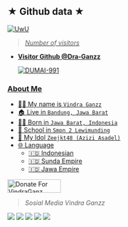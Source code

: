 ## ★ Github data ★
<p align="center">

  <a href="https://github.com/Dra-ID"><img src="http://readme-typing-svg.herokuapp.com?color=BF00FF&center=true&vCenter=true&multiline=false&lines=Follow+Github+Vindra+Ganzz+^_^" alt="UwU">
  
>
> *Number of visitors*
* **Visitor Github @Dra-Ganzz**

     ![DUMAI-991](https://komarev.com/ghpvc/?username=Dra-Ganzz&color=blue)
>

### About Me

 - 👨‍🦱 My name is `Vindra Ganzz`
 - 🏠 Live in `Bandung, Jawa Barat`
 - 👶🏻 Born in `Jawa Barat, Indonesia`
 - 🏫 School in `Smpn 2 Lewimunding`
 - 🌸 My Idol `Zeejkt48 (Azizi Asadel)`
 - 🌐 Language
   - 🇮🇩 Indonesian
   - 🇮🇩 Sunda Empire
   - 🇮🇩 Jawa Empire

<a href="https://saweria.co/donate/VindraGanzz" target="_blank"><img src="https://user-images.githubusercontent.com/26188697/180601310-e82c63e4-412b-4c36-b7b5-7ba713c80380.png" alt="Donate For VindraGanz" height="30" width="120"></a>

> *Sosial Media Vindra Ganzz*
> 
[![](https://img.shields.io/badge/Instagram-pink?logo=Instagram&logoColor=pink&labelColor=white)](https://www.instagram.com/vindradoang)
[![](https://img.shields.io/badge/Whatsapp-white?logo=Whatsapp&logoColor=Brightgreen&labelColor=white)](https://wa.me/6283809192307?text=Asalamualaikum+bang)
[![](https://img.shields.io/badge/Telegram-blue?logo=Telegram&logoColor=Brighwhite&labelColor=white)](https://t.me/vindraganzz)
[![](https://img.shields.io/badge/YouTube-white?logo=YouTube&logoColor=Brighred&labelColor=red)](https://youtube.com/@VindraGanzz)
[![](https://img.shields.io/badge/Facebook-white?logo=Facebook&logoColor=Brighblue&labelColor=blue)](https://facebook.com/@vindradoang0)<br>
